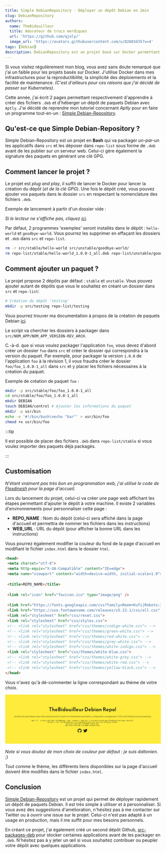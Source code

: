 ```yaml
---
title: Simple DebianRepository - Déployer un dépôt Debian en 2min
slug: DebianRepository
authors:
  name: TheBidouilleur
  title: Adorateur de trucs merdiques
  url: 'https://github.com/qjoly/'
  image_url: 'https://avatars.githubusercontent.com/u/82603435?v=4'
tags: [Debian]
description: DebianRepository est un projet basé sur Docker permettant de déployer un dépôt de paquets Debian en quelques secondes
---
```


Si vous visitez régulièrement mon blog, vous avez sans doute remarqué que j'ai un faible pour les projets basés sur Docker. J'utilise Docker dans mes infrastructures pour la reproductibilité, la simplicité des déploiements et la facilité de maintenance. *(C'est d'ailleurs pour ces raisons que j'ai décidé de passer sur Kubernetes)*.

Cette année, j'ai écrit 2 pages permettant respectivement d'apprendre à créer des fichiers `.deb` et d'héberger un dépôt de paquets Debian avec `Aptly`. J'ai décidé de reprendre mon tutoriel concernant *Aptly* pour en faire un programme tout-en-un : [Simple Debian-Repository](https://github.com/QJoly/DebianRepository).

## Qu'est-ce que Simple Debian-Repository ?

Simple Debian-Repository est un projet en **Bash** qui va packager *un-par-un* les applicatifs dans `src` et les déposer dans `repo-list` sous forme de `.deb` avant de les publier sur un serveur web. Celui-ci gère également la signature des paquets en générant une clé GPG.

## Comment lancer le projet ?

Le projet est *plug and play*, il suffit de lancer le Docker pour lancer la création du dépôt (*et de la clé GPG*). Une fois le dépôt créé, vous pouvez ajouter vos paquets dans le dossier `src` en respectant la nomenclature des fichiers `.deb`.

Exemple de lancement à partir d'un dossier vide :

<script async id="asciicast-N9JL3ih6jwoLJX4r58Y51NHlf" src="https://asciinema.org/a/N9JL3ih6jwoLJX4r58Y51NHlf.js"></script>

*Si le lecteur ne s'affiche pas, cliquez [ici](https://asciinema.org/a/N9JL3ih6jwoLJX4r58Y51NHlf).*

Par défaut, 2 programmes 'exemples' seront installés dans le dépôt : `hello-world` et `goodbye-world`. Vous pourrez les supprimer en effaçant les dossiers et `.deb` dans `src` et `repo-list`.

```bash
rm -r src/stable/hello-world src/unstable/goodbye-world/
rm repo-list/stable/hello-world_1.0.0-1_all.deb repo-list/unstable/goodbye-world_1.0.0-1_all.deb
```

## Comment ajouter un paquet ?

Le projet propose 2 dépôts par défaut : `stable` et `unstable`. Vous pouvez ajouter autant de dépôts que vous le souhaitez en créant un dossier dans `src` et `repo-list`:

```bash
# Création du dépôt 'testing'
mkdir -p src/testing repo-list/testing
```

Vous pourrez trouver ma documentation à propos de la création de paquets Debian [ici](docs/Adminsys/creer-deb).

Le script va chercher les dossiers à packager dans `src/NOM_APP/NOM_APP_VERSION-REV_ARCH`.

C.-à-d. que si vous voulez packager l'application `foo`, vous devez d'abord créer un dossier `foo` dans `src` et créer le dossier qui correspondra à la version du paquet. Par exemple, pour packager la version `1.0.0` de l'application `foo` à la révision 1, il vous fraudra créer le dossier `foo/foo_1.0.0-1_all` dans `src` et y placer les fichiers nécessaires à la création du paquet.

Exemple de création de paquet `foo` :

```bash
mkdir -p src/stable/foo/foo_1.0.0-1_all
cd src/stable/foo/foo_1.0.0-1_all
mkdir DEBIAN
touch DEBIAN/control # Ajouter les informations du paquet
mkdir -p usr/bin
echo -e '#!/bin/bash\necho "bar"' > usr/bin/foo
chmod +x usr/bin/foo
```

:::tip

Il est possible de placer des fichiers `.deb` dans `repo-list/stable` si vous voulez importer des paquets déjà packagés.

:::

## Customisation

*N'étant vraiment pas très bon en programmation web, j'ai utilisé le code de [Flexdinesh](https://github.com/flexdinesh/dev-landing-page) pour la page d'accueil.*

Lors du lancement du projet, celui-ci va créer une page web affichant les étapes permettant d'ajouter le dépôt à votre machine. Il existe 2 variables d'environnements pour personnaliser cette page :

- **REPO_NAME** : Nom du dépôt (celui-ci sera affiché dans la page d'accueil et permettra de nommer les fichiers dans les instructions)
- **WEB_URL**   : URL du dépôt (pour afficher la bonne URL dans les instructions)

Vous pourrez également modifier la couleur du fond de la page d'accueil en modifiant le fichier `index.html` dans le dossier `html`.

```html
<head>
 <meta charset="utf-8">
 <meta http-equiv="X-UA-Compatible" content="IE=edge">
 <meta name="viewport" content="width=device-width, initial-scale=1.0">

 <title>REPO_NAME</title>

 <link rel="icon" href="favicon.ico" type="image/png" />

 <link href="https://fonts.googleapis.com/css?family=Reem+Kufi|Roboto:300" rel="stylesheet">
 <link href="https://use.fontawesome.com/releases/v5.13.1/css/all.css" rel="stylesheet">
 <link rel="stylesheet" href="css/reset.css">
 <link rel="stylesheet" href="css/styles.css">
 <!-- <link rel="stylesheet" href="css/themes/indigo-white.css"> -->
 <!-- <link rel="stylesheet" href="css/themes/green-white.css"> -->
 <!-- <link rel="stylesheet" href="css/themes/red-white.css"> -->
 <!-- <link rel="stylesheet" href="css/themes/grey-white.css"> -->
 <!-- <link rel="stylesheet" href="css/themes/white-indigo.css"> -->
 <link rel="stylesheet" href="css/themes/white-blue.css"> 
 <!-- <link rel="stylesheet" href="css/themes/white-grey.css"> -->
 <!-- <link rel="stylesheet" href="css/themes/white-red.css"> -->
 <!-- <link rel="stylesheet" href="css/themes/yellow-black.css"> -->
</head>
```

Vous n'avez qu'à dé-commenter la ligne correspondant au thème de votre choix.

![Page d'accueil](./theme.png)

*Note si vous doutez de mon choix de couleur par défaut : je suis daltonien.* ;)

Tout comme le thème, les différents liens disponibles sur la page d'accueil doivent être modifiés dans le fichier `index.html`.

## Conclusion

[Simple Debian-Repository](https://github.com/QJoly/DebianRepository) est un projet qui permet de déployer rapidement un dépôt de paquets Debian. Il est très simple à utiliser et à personnaliser. Si vous avez des suggestions d'amélioration, n'hésitez pas à me contacter sur Twitter ou à ouvrir une issue sur le projet. Celui-ci n'est pas adapté à un usage en production, mais il me suffit pour mes besoins personnels.

En créant ce projet, j'ai également créé un second dépôt Github, [src-packages-deb](https://github.com/QJoly/src-packages-deb) pour stocker certaines applications avant de les packager en `.deb`. N'hésitez pas à y jeter un œil si vous souhaitez contribuer ou peupler votre dépôt avec quelques applications.

